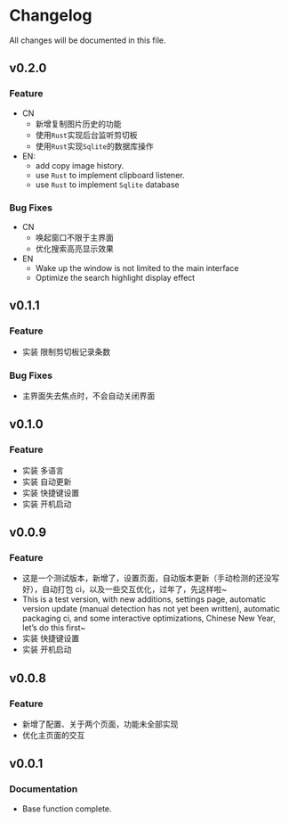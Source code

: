 # Changelog

All changes will be documented in this file.

## v0.2.0

### Feature

- CN
  - 新增复制图片历史的功能
  - 使用`Rust`实现后台监听剪切板
  - 使用`Rust`实现`Sqlite`的数据库操作
- EN:
  - add copy image history.
  - use `Rust` to implement clipboard listener.
  - use `Rust` to implement `Sqlite` database

### Bug Fixes

- CN
  - 唤起窗口不限于主界面
  - 优化搜索高亮显示效果
- EN
  - Wake up the window is not limited to the main interface
  - Optimize the search highlight display effect

## v0.1.1

### Feature

- 实装 限制剪切板记录条数

### Bug Fixes

- 主界面失去焦点时，不会自动关闭界面

## v0.1.0

### Feature

- 实装 多语言
- 实装 自动更新
- 实装 快捷键设置
- 实装 开机启动

## v0.0.9

### Feature

- 这是一个测试版本，新增了，设置页面，自动版本更新（手动检测的还没写好），自动打包 ci，以及一些交互优化，过年了，先这样啦~
- This is a test version, with new additions, settings page, automatic version update (manual detection has not yet been written), automatic packaging ci, and some interactive optimizations, Chinese New Year, let’s do this first~
- 实装 快捷键设置
- 实装 开机启动

## v0.0.8

### Feature

- 新增了配置、关于两个页面，功能未全部实现
- 优化主页面的交互

## v0.0.1

### Documentation

- Base function complete.
